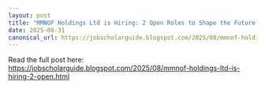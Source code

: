 ```yaml
---
layout: post
title: "MMNOF Holdings Ltd is Hiring: 2 Open Roles to Shape the Future of Hospitality"
date: 2025-08-31
canonical_url: https://jobscholarguide.blogspot.com/2025/08/mmnof-holdings-ltd-is-hiring-2-open.html
---
```


Read the full post here: https://jobscholarguide.blogspot.com/2025/08/mmnof-holdings-ltd-is-hiring-2-open.html
